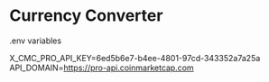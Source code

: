 # Currency Converter

.env variables

X_CMC_PRO_API_KEY=6ed5b6e7-b4ee-4801-97cd-343352a7a25a
API_DOMAIN=https://pro-api.coinmarketcap.com

